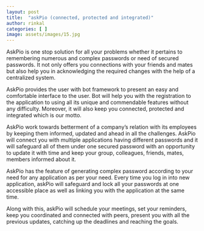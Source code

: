 ```yaml
---
layout: post
title:  "askPio (connected, protected and integrated)"
author: rinkal
categories: [ ]
image: assets/images/15.jpg
---
```

AskPio is one stop solution for all your problems whether it pertains to remembering numerous and complex passwords or need of secured passwords. It not only offers you connections with your friends and mates but also help you in acknowledging the required changes with the help of a centralized system.

AskPio provides the user with bot framework to present an easy and comfortable interface to the user. Bot will help you with the registration to the application to using all its unique and commendable features without any difficulty. Moreover, it will also keep you connected, protected and integrated which is our motto.

AskPio work towards betterment of a company’s relation with its employees by keeping them informed, updated and ahead in all the challenges. AskPio will connect you with multiple applications having different passwords and it will safeguard all of them under one secured password with an opportunity to update it with time and keep your group, colleagues, friends, mates, members informed about it.

AskPio has the feature of generating complex password according to your need for any application as per your need. Every time you log in into new application, askPio will safeguard and lock all your passwords at one accessible place as well as linking you with the application at the same time.

Along with this, askPio will schedule your meetings, set your reminders, keep you coordinated and connected with peers, present you with all the previous updates, catching up the deadlines and reaching the goals.
